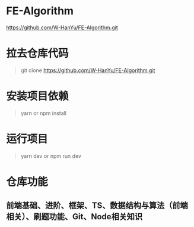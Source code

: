# FE-Algorithm
https://github.com/W-HanYu/FE-Algorithm.git

# 拉去仓库代码
> git clone https://github.com/W-HanYu/FE-Algorithm.git

# 安装项目依赖
> yarn 
or
> npm install

# 运行项目
> yarn dev
or
> npm run dev

# 仓库功能
## 前端基础、进阶、框架、TS、数据结构与算法（前端相关）、刷题功能、Git、Node相关知识
